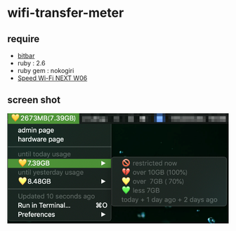 # wifi-transfer-meter

## require

- [bitbar](https://getbitbar.com/)
- ruby : 2.6
- ruby gem : nokogiri
- [Speed Wi-Fi NEXT W06](https://www.uqwimax.jp/wimax/products/w06/)

## screen shot

![ss](image20200122.png)
